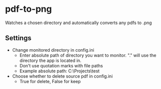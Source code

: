 # pdf-to-png
Watches a chosen directory and automatically converts any pdfs to .png

## Settings
- Change monitored directory in config.ini
  - Enter absolute path of directory you want to monitor. "." will use the directory the app is located in.
  - Don't use quotation marks with file paths
  - Example absolute path: C:\Projects\test
- Choose whether to delete source pdf in config.ini
  - True for delete, False for keep
